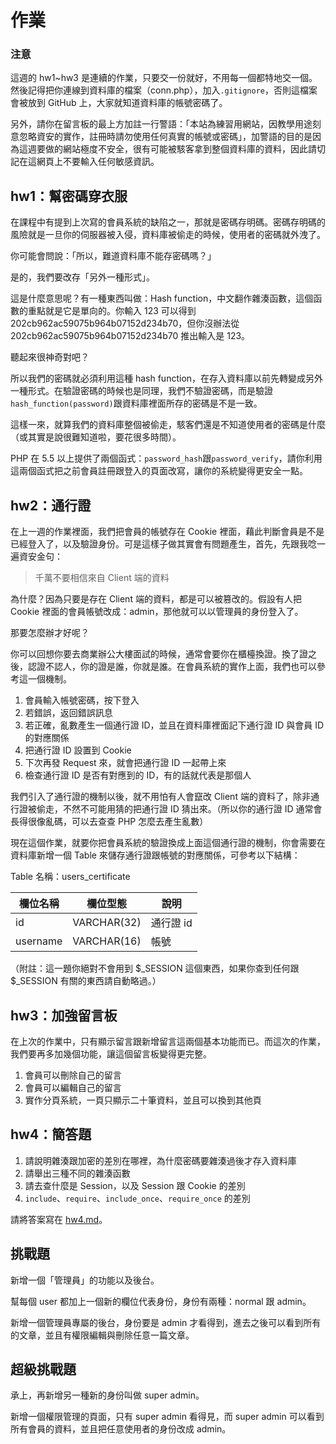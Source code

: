 # 作業

### 注意

這週的 hw1~hw3 是連續的作業，只要交一份就好，不用每一個都特地交一個。然後記得把你連線到資料庫的檔案（conn.php），加入`.gitignore`，否則這檔案會被放到 GitHub 上，大家就知道資料庫的帳號密碼了。

另外，請你在留言板的最上方加註一行警語：「本站為練習用網站，因教學用途刻意忽略資安的實作，註冊時請勿使用任何真實的帳號或密碼」，加警語的目的是因為這週要做的網站極度不安全，很有可能被駭客拿到整個資料庫的資料，因此請切記在這網頁上不要輸入任何敏感資訊。

## hw1：幫密碼穿衣服

在課程中有提到上次寫的會員系統的缺陷之一，那就是密碼存明碼。密碼存明碼的風險就是一旦你的伺服器被入侵，資料庫被偷走的時候，使用者的密碼就外洩了。

你可能會問說：「所以，難道資料庫不能存密碼嗎？」

是的，我們要改存「另外一種形式」。

這是什麼意思呢？有一種東西叫做：Hash function，中文翻作雜湊函數，這個函數的重點就是它是單向的。你輸入 123 可以得到 202cb962ac59075b964b07152d234b70，但你沒辦法從 202cb962ac59075b964b07152d234b70 推出輸入是 123。

聽起來很神奇對吧？

所以我們的密碼就必須利用這種 hash function，在存入資料庫以前先轉變成另外一種形式。在驗證密碼的時候也是同理，我們不驗證密碼，而是驗證`hash_function(password)`跟資料庫裡面所存的密碼是不是一致。

這樣一來，就算我們的資料庫整個被偷走，駭客們還是不知道使用者的密碼是什麼（或其實是說很難知道啦，要花很多時間）。

PHP 在 5.5 以上提供了兩個函式：`password_hash`跟`password_verify`，請你利用這兩個函式把之前會員註冊跟登入的頁面改寫，讓你的系統變得更安全一點。

## hw2：通行證

在上一週的作業裡面，我們把會員的帳號存在 Cookie 裡面，藉此判斷會員是不是已經登入了，以及驗證身份。可是這樣子做其實會有問題產生，首先，先跟我唸一遍資安金句：

> 千萬不要相信來自 Client 端的資料

為什麼？因為只要是存在 Client 端的資料，都是可以被篡改的。假設有人把 Cookie 裡面的會員帳號改成：admin，那他就可以以管理員的身份登入了。

那要怎麼辦才好呢？

你可以回想你要去商業辦公大樓面試的時候，通常會要你在櫃檯換證。換了證之後，認證不認人，你的證是誰，你就是誰。在會員系統的實作上面，我們也可以參考這一個機制。

1. 會員輸入帳號密碼，按下登入
2. 若錯誤，返回錯誤訊息
3. 若正確，亂數產生一個通行證 ID，並且在資料庫裡面記下通行證 ID 與會員 ID 的對應關係
4. 把通行證 ID 設置到 Cookie
5. 下次再發 Request 來，就會把通行證 ID 一起帶上來
6. 檢查通行證 ID 是否有對應到的 ID，有的話就代表是那個人

我們引入了通行證的機制以後，就不用怕有人會竄改 Client 端的資料了，除非通行證被偷走，不然不可能用猜的把通行證 ID 猜出來。（所以你的通行證 ID 通常會長得很像亂碼，可以去查查 PHP 怎麼去產生亂數）

現在這個作業，就要你把會員系統的驗證換成上面這個通行證的機制，你會需要在資料庫新增一個 Table 來儲存通行證跟帳號的對應關係，可參考以下結構：

Table 名稱：users_certificate

| 欄位名稱 | 欄位型態 | 說明 |
|----------|----------|------|
|  id  |    VARCHAR(32)      | 通行證 id     |
| username   | VARCHAR(16) | 帳號  |

（附註：這一題你絕對不會用到 $_SESSION 這個東西，如果你查到任何跟 $_SESSION 有關的東西請自動略過。）

## hw3：加強留言板

在上次的作業中，只有顯示留言跟新增留言這兩個基本功能而已。而這次的作業，我們要再多加幾個功能，讓這個留言板變得更完整。

1. 會員可以刪除自己的留言
2. 會員可以編輯自己的留言
3. 實作分頁系統，一頁只顯示二十筆資料，並且可以換到其他頁

## hw4：簡答題

1. 請說明雜湊跟加密的差別在哪裡，為什麼密碼要雜湊過後才存入資料庫
2. 請舉出三種不同的雜湊函數
3. 請去查什麼是 Session，以及 Session 跟 Cookie 的差別
4. `include`、`require`、`include_once`、`require_once` 的差別

請將答案寫在 [hw4.md](hw4.md)。

## 挑戰題

新增一個「管理員」的功能以及後台。

幫每個 user 都加上一個新的欄位代表身份，身份有兩種：normal 跟 admin。

新增一個管理員專屬的後台，身份要是 admin 才看得到，進去之後可以看到所有的文章，並且有權限編輯與刪除任意一篇文章。

## 超級挑戰題

承上，再新增另一種新的身份叫做 super admin。

新增一個權限管理的頁面，只有 super admin 看得見，而 super admin 可以看到所有會員的資料，並且把任意使用者的身份改成 admin。

